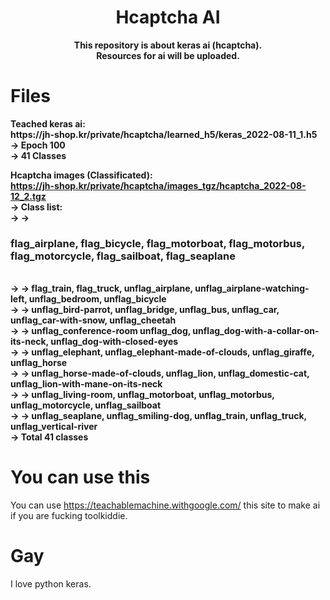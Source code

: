 <h1 align="center">Hcaptcha AI</h1>

<p align='center'>
  <b>This repository is about keras ai (hcaptcha).</b><br>
  <b>Resources for ai will be uploaded.</b><br>
</p>


# Files

<p>
  <b>Teached keras ai:</b><br>
  <b>https://jh-shop.kr/private/hcaptcha/learned_h5/keras_2022-08-11_1.h5</b><br>
  <b> -> Epoch 100</b><br>
  <b> -> 41 Classes</b>
  
  <b>Hcaptcha images (Classificated):</b><br>
  <b>https://jh-shop.kr/private/hcaptcha/images_tgz/hcaptcha_2022-08-12_2.tgz</b><br>
  <b> -> Class list:</b><br>
  <b> -> -> <h3>flag_airplane, flag_bicycle, flag_motorboat, flag_motorbus, flag_motorcycle, flag_sailboat, flag_seaplane</h3></b><br>
  <b> -> -> flag_train, flag_truck, unflag_airplane, unflag_airplane-watching-left, unflag_bedroom, unflag_bicycle</b><br>
  <b> -> -> unflag_bird-parrot, unflag_bridge, unflag_bus, unflag_car, unflag_car-with-snow, unflag_cheetah</b><br>
  <b> -> -> unflag_conference-room unflag_dog, unflag_dog-with-a-collar-on-its-neck, unflag_dog-with-closed-eyes</b><br>
  <b> -> -> unflag_elephant, unflag_elephant-made-of-clouds, unflag_giraffe, unflag_horse</b><br>
  <b> -> -> unflag_horse-made-of-clouds, unflag_lion, unflag_domestic-cat, unflag_lion-with-mane-on-its-neck</b><br>
  <b> -> -> unflag_living-room, unflag_motorboat, unflag_motorbus, unflag_motorcycle, unflag_sailboat</b><br>
  <b> -> -> unflag_seaplane, unflag_smiling-dog, unflag_train, unflag_truck, unflag_vertical-river</b><br>
  <b> -> Total 41 classes</b>
</p>

# You can use this

You can use https://teachablemachine.withgoogle.com/ this site to make ai if you are fucking toolkiddie.

# Gay

I love python keras.
